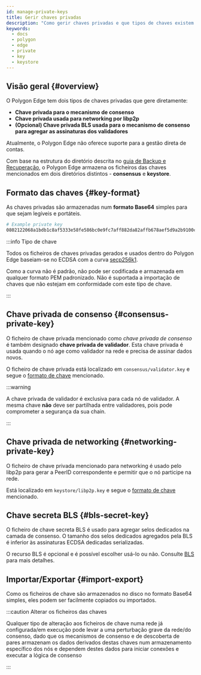```yaml
---
id: manage-private-keys
title: Gerir chaves privadas
description: "Como gerir chaves privadas e que tipos de chaves existem."
keywords:
  - docs
  - polygon
  - edge
  - private
  - key
  - keystore
---
```


## Visão geral {#overview}

O Polygon Edge tem dois tipos de chaves privadas que gere diretamente:

* **Chave privada para o mecanismo de consenso**
* **Chave privada usada para networking por libp2p**
* **(Opcional) Chave privada BLS usada para o mecanismo de consenso para agregar as assinaturas dos validadores**

Atualmente, o Polygon Edge não oferece suporte para a gestão direta de contas.

Com base na estrutura do diretório descrita no [guia de Backup e Recuperação](/docs/edge/working-with-node/backup-restore),
o Polygon Edge armazena os ficheiros das chaves mencionados em dois diretórios distintos - **consensus** e **keystore**.

## Formato das chaves {#key-format}

As chaves privadas são armazenadas num **formato Base64** simples para que sejam legíveis e portáteis.

```bash
# Example private key
0802122068a1bdb1c8af5333e58fe586bc0e9fc7aff882da82affb678aef5d9a2b9100c0
```

:::info Tipo de chave

Todos os ficheiros de chaves privadas gerados e usados dentro do Polygon Edge baseiam-se no ECDSA com a curva [secp256k1](https://en.bitcoin.it/wiki/Secp256k1).

Como a curva não é padrão, não pode ser codificada e armazenada em qualquer formato PEM padronizado.
Não é suportada a importação de chaves que não estejam em conformidade com este tipo de chave.

:::
## Chave privada de consenso {#consensus-private-key}

O ficheiro de chave privada mencionado como *chave privada de consenso* é também designado **chave privada de validador**.
Esta chave privada é usada quando o nó age como validador na rede e precisa de assinar dados novos.

O ficheiro de chave privada está localizado em `consensus/validator.key` e segue o [formato de chave](/docs/edge/configuration/manage-private-keys#key-format) mencionado.

:::warning

A chave privada de validador é exclusiva para cada nó de validador. A mesma chave <b>não</b> deve ser partilhada entre validadores, pois pode comprometer a segurança da sua chain.

:::

## Chave privada de networking {#networking-private-key}

O ficheiro de chave privada mencionado para networking é usado pelo libp2p para gerar a PeerID correspondente e permitir que o nó participe na rede.

Está localizado em `keystore/libp2p.key` e segue o [formato de chave](/docs/edge/configuration/manage-private-keys#key-format) mencionado.

## Chave secreta BLS {#bls-secret-key}

O ficheiro de chave secreta BLS é usado para agregar selos dedicados na camada de consenso. O tamanho dos selos dedicados agregados pela BLS é inferior às assinaturas ECDSA dedicadas serializadas.

O recurso BLS é opcional e é possível escolher usá-lo ou não. Consulte [BLS](/docs/edge/consensus/bls) para mais detalhes.

## Importar/Exportar {#import-export}

Como os ficheiros de chave são armazenados no disco no formato Base64 simples, eles podem ser facilmente copiados ou importados.

:::caution Alterar os ficheiros das chaves

Qualquer tipo de alteração aos ficheiros de chave numa rede já configurada/em execução pode levar a uma perturbação grave da rede/do consenso,
dado que os mecanismos de consenso e de descoberta de pares armazenam os dados derivados destas chaves num armazenamento específico dos nós e dependem destes dados para
iniciar conexões e executar a lógica de consenso

:::